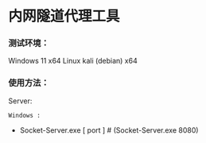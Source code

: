 # 内网隧道代理工具
### 测试环境：
  Windows 11 x64
  Linux kali (debian) x64
### 使用方法：
  Server:
  
    Windows :  
-
    Socket-Server.exe [ port ]  # (Socket-Server.exe 8080)

